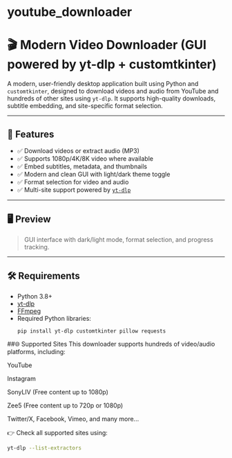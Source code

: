 # youtube_downloader

# 🎬 Modern Video Downloader (GUI powered by yt-dlp + customtkinter)

A modern, user-friendly desktop application built using Python and `customtkinter`, designed to download videos and audio from YouTube and hundreds of other sites using `yt-dlp`. It supports high-quality downloads, subtitle embedding, and site-specific format selection.

---

## 🚀 Features

- ✅ Download videos or extract audio (MP3)
- ✅ Supports 1080p/4K/8K video where available
- ✅ Embed subtitles, metadata, and thumbnails
- ✅ Modern and clean GUI with light/dark theme toggle
- ✅ Format selection for video and audio
- ✅ Multi-site support powered by [`yt-dlp`](https://github.com/yt-dlp/yt-dlp)

---

## 🖥️ Preview

> GUI interface with dark/light mode, format selection, and progress tracking.

---

## 🛠️ Requirements

- Python 3.8+
- [yt-dlp](https://github.com/yt-dlp/yt-dlp)
- [FFmpeg](https://ffmpeg.org/download.html)
- Required Python libraries:
  ```bash
  pip install yt-dlp customtkinter pillow requests

##🌐 Supported Sites
This downloader supports hundreds of video/audio platforms, including:

YouTube

Instagram

SonyLIV (Free content up to 1080p)

Zee5 (Free content up to 720p or 1080p)

Twitter/X, Facebook, Vimeo, and many more...

👉 Check all supported sites using:

```bash
yt-dlp --list-extractors
